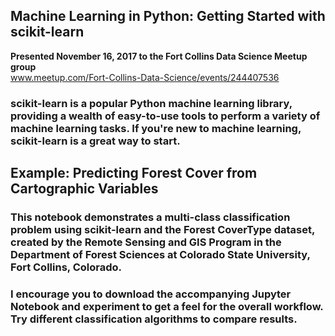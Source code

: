 ## Machine Learning in Python: Getting Started with scikit-learn  
**Presented November 16, 2017 to the Fort Collins Data Science Meetup group**  
www.meetup.com/Fort-Collins-Data-Science/events/244407536    

### scikit-learn is a popular Python machine learning library, providing a wealth of easy-to-use tools to perform a variety of machine learning tasks. If you're new to machine learning, scikit-learn is a great way to start.  

## Example: Predicting Forest Cover from Cartographic Variables  

### This notebook demonstrates a multi-class classification problem using scikit-learn and the Forest CoverType dataset, created by the Remote Sensing and GIS Program in the Department of Forest Sciences at Colorado State University, Fort Collins, Colorado.  

### I encourage you to download the accompanying Jupyter Notebook and experiment to get a feel for the overall workflow.  Try different classification algorithms to compare results.  
